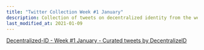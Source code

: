 ```yaml
---
title: "Twitter Collection Week #1 January"
description: Collection of tweets on decentralized identity from the week preceding 2021-01-09
last_modified_at: 2021-01-09
---
```



<a class="twitter-timeline" href="https://twitter.com/DecentralizeID/timelines/1348044697978220559?ref_src=twsrc%5Etfw">Decentralized-ID - Week #1 January - Curated tweets by DecentralizeID</a> <script async src="https://platform.twitter.com/widgets.js" charset="utf-8"></script>